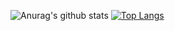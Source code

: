 ![Anurag's github stats](https://github-readme-stats.vercel.app/api?username=Kevin-Caballero&show_icons=true&theme=tokyonight)
[![Top Langs](https://github-readme-stats.vercel.app/api/top-langs/?username=Kevin-Caballero&layout=compact&hide=html)](https://github.com/anuraghazra/github-readme-stats)

<!--
**Kevin-Caballero/Kevin-Caballero** is a ✨ _special_ ✨ repository because its `README.md` (this file) appears on your GitHub profile.
- 🔭 I’m currently working on ...
- 🌱 I’m currently learning ...
- 👯 I’m looking to collaborate on ...
- 🤔 I’m looking for help with ...
- 💬 Ask me about ...
- 📫 How to reach me: ...
- 😄 Pronouns: ...
- ⚡ Fun fact: ...

-->

